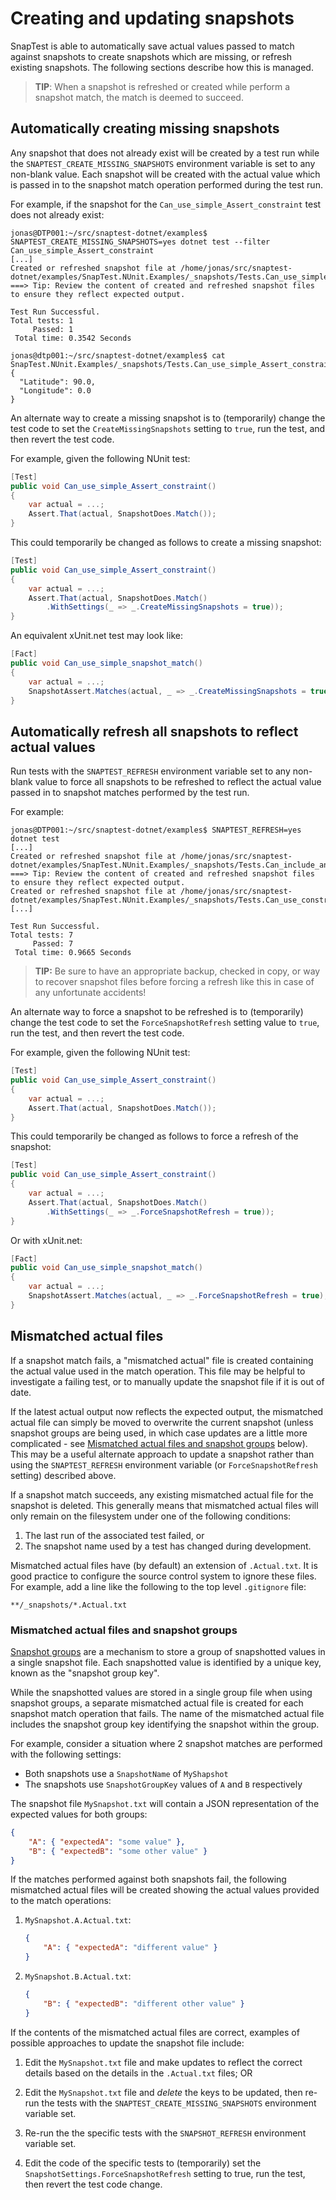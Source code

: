 # Creating and updating snapshots

SnapTest is able to automatically save actual values passed to match against snapshots to create snapshots which are missing, or refresh existing snapshots. The following sections describe how this is managed.

> __TIP__: When a snapshot is refreshed or created while perform a snapshot match, the match is deemed to succeed.


## Automatically creating missing snapshots

Any snapshot that does not already exist will be created by a test run while the `SNAPTEST_CREATE_MISSING_SNAPSHOTS` environment variable is set to any non-blank value. Each snapshot will be created with the actual value which is passed in to the snapshot match operation performed during the test run.

For example, if the snapshot for the `Can_use_simple_Assert_constraint` test does not already exist:

```shell
jonas@DTP001:~/src/snaptest-dotnet/examples$ SNAPTEST_CREATE_MISSING_SNAPSHOTS=yes dotnet test --filter Can_use_simple_Assert_constraint
[...]
Created or refreshed snapshot file at /home/jonas/src/snaptest-dotnet/examples/SnapTest.NUnit.Examples/_snapshots/Tests.Can_use_simple_Assert_constraint.txt
===> Tip: Review the content of created and refreshed snapshot files to ensure they reflect expected output.

Test Run Successful.
Total tests: 1
     Passed: 1
 Total time: 0.3542 Seconds

jonas@dtp001:~/src/snaptest-dotnet/examples$ cat SnapTest.NUnit.Examples/_snapshots/Tests.Can_use_simple_Assert_constraint.txt
{
  "Latitude": 90.0,
  "Longitude": 0.0
}
```

An alternate way to create a missing snapshot is to (temporarily) change the test code to set the `CreateMissingSnapshots` setting to `true`, run the test, and then revert the test code.

For example, given the following NUnit test:

```C#
[Test]
public void Can_use_simple_Assert_constraint()
{
    var actual = ...;
    Assert.That(actual, SnapshotDoes.Match());
}
```

This could temporarily be changed as follows to create a missing snapshot:

```C#
[Test]
public void Can_use_simple_Assert_constraint()
{
    var actual = ...;
    Assert.That(actual, SnapshotDoes.Match()
        .WithSettings(_ => _.CreateMissingSnapshots = true));
}
```

An equivalent xUnit.net test may look like:

```C#
[Fact]
public void Can_use_simple_snapshot_match()
{
    var actual = ...;
    SnapshotAssert.Matches(actual, _ => _.CreateMissingSnapshots = true);
}
```


## Automatically refresh all snapshots to reflect actual values

Run tests with the `SNAPTEST_REFRESH` environment variable set to any non-blank value to force all snapshots to be refreshed to reflect the actual value passed in to snapshot matches performed by the test run.

For example:

```shell
jonas@DTP001:~/src/snaptest-dotnet/examples$ SNAPTEST_REFRESH=yes dotnet test
[...]
Created or refreshed snapshot file at /home/jonas/src/snaptest-dotnet/examples/SnapTest.NUnit.Examples/_snapshots/Tests.Can_include_and_exclude_fields.txt
===> Tip: Review the content of created and refreshed snapshot files to ensure they reflect expected output.
Created or refreshed snapshot file at /home/jonas/src/snaptest-dotnet/examples/SnapTest.NUnit.Examples/_snapshots/Tests.Can_use_constraint_expression.txt
[...]

Test Run Successful.
Total tests: 7
     Passed: 7
 Total time: 0.9665 Seconds
 ```

> __TIP:__ Be sure to have an appropriate backup, checked in copy, or way to recover snapshot files before forcing a refresh like this in case of any unfortunate accidents!

An alternate way to force a snapshot to be refreshed is to (temporarily) change the test code to set the `ForceSnapshotRefresh` setting value to `true`, run the test, and then revert the test code.

For example, given the following NUnit test:

```C#
[Test]
public void Can_use_simple_Assert_constraint()
{
    var actual = ...;
    Assert.That(actual, SnapshotDoes.Match());
}
```

This could temporarily be changed as follows to force a refresh of the snapshot:

```C#
[Test]
public void Can_use_simple_Assert_constraint()
{
    var actual = ...;
    Assert.That(actual, SnapshotDoes.Match()
        .WithSettings(_ => _.ForceSnapshotRefresh = true));
}
```

Or with xUnit.net:

```C#
[Fact]
public void Can_use_simple_snapshot_match()
{
    var actual = ...;
    SnapshotAssert.Matches(actual, _ => _.ForceSnapshotRefresh = true);
}
```


## Mismatched actual files

If a snapshot match fails, a "mismatched actual" file is created containing the actual value used in the match operation. This file may be helpful to investigate a failing test, or to manually update the snapshot file if it is out of date.

If the latest actual output now reflects the expected output, the mismatched actual file can simply be moved to overwrite the current snapshot (unless snapshot groups are being used, in which case updates are a little more complicated - see [Mismatched actual files and snapshot groups](#mismatched-actual-files-and-snapshot-groups) below). This may be a useful alternate approach to update a snapshot rather than using the `SNAPTEST_REFRESH` environment variable (or `ForceSnapshotRefresh` setting) described above.

If a snapshot match succeeds, any existing mismatched actual file for the snapshot is deleted. This generally means that mismatched actual files will only remain on the filesystem under one of the following conditions:
1. The last run of the associated test failed, or
1. The snapshot name used by a test has changed during development.

Mismatched actual files have (by default) an extension of `.Actual.txt`. It is good practice to configure the source control system to ignore these files. For example, add a line like the following to the top level `.gitignore` file:

```
**/_snapshots/*.Actual.txt
```


### Mismatched actual files and snapshot groups

[Snapshot groups](SnapshotGroups.md) are a mechanism to store a group of snapshotted values in a single snapshot file. Each snapshotted value is identified by a unique key, known as the "snapshot group key".

While the snapshotted values are stored in a single group file when using snapshot groups, a separate mismatched actual file is created for each snapshot match operation that fails. The name of the mismatched actual file includes the snapshot group key identifying the snapshot within the group.

For example, consider a situation where 2 snapshot matches are performed with the following settings:
- Both snapshots use a `SnapshotName` of `MyShapshot`
- The snapshots use `SnapshotGroupKey` values of `A` and `B` respectively

The snapshot file `MySnapshot.txt` will contain a JSON representation of the expected values for both groups:

```json
{
    "A": { "expectedA": "some value" },
    "B": { "expectedB": "some other value" }
}
```

If the matches performed against both snapshots fail, the following mismatched actual files will be created showing the actual values provided to the match operations:

1. `MySnapshot.A.Actual.txt`:
    ```json
    {
        "A": { "expectedA": "different value" }
    }
    ```

1. `MySnapshot.B.Actual.txt`:
    ```json
    {
        "B": { "expectedB": "different other value" }
    }
    ```

If the contents of the mismatched actual files are correct, examples of possible approaches to update the snapshot file include:

1. Edit the `MySnapshot.txt` file and make updates to reflect the correct details based on the details in the `.Actual.txt` files; OR

1. Edit the `MySnapshot.txt` file and _delete_ the keys to be updated, then re-run the tests with the `SNAPTEST_CREATE_MISSING_SNAPSHOTS` environment variable set.

1. Re-run the the specific tests with the `SNAPSHOT_REFRESH` environment variable set.

1. Edit the code of the specific tests to (temporarily) set the `SnapshotSettings.ForceSnapshotRefresh` setting to true, run the test, then revert the test code change.

